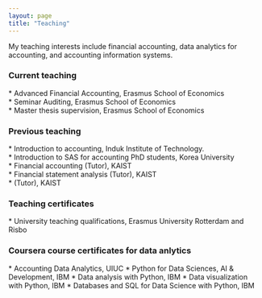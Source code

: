 ```yaml
---
layout: page
title: "Teaching"
---
```


My teaching interests include financial accounting, data analytics for accounting, and accounting information systems.


<H3>Current teaching</H3>
* Advanced Financial Accounting, Erasmus School of Economics <br>
* Seminar Auditing, Erasmus School of Economics <br>
* Master thesis supervision, Erasmus School of Economics <br>
 
<H3>Previous teaching</H3>
* Introduction to accounting, Induk Institute of Technology. <br>
* Introduction to SAS for accounting PhD students, Korea University <br>
* Financial accounting (Tutor), KAIST <br>
* Financial statement analysis (Tutor), KAIST <br>
*  (Tutor), KAIST <br>

<H3>Teaching certificates</H3>
* University teaching qualifications, Erasmus University Rotterdam and Risbo


<H3>Coursera course certificates for data anlytics</H3>
* Accounting Data Analytics, UIUC
* Python for Data Sciences, AI & Development, IBM
* Data analysis with Python, IBM
* Data visualization with Python, IBM
* Databases and SQL for Data Science with Python, IBM
    
    
